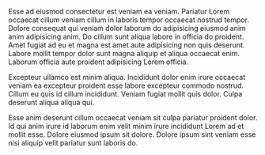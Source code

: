 Esse ad eiusmod consectetur est veniam ea veniam. Pariatur Lorem occaecat cillum veniam cillum in laboris tempor occaecat nostrud tempor. Dolore consequat qui veniam dolor laborum do adipisicing eiusmod anim anim adipisicing anim. Do cillum sunt aliqua labore in officia do proident. Amet fugiat ad eu et magna est amet aute adipisicing non quis deserunt. Labore mollit tempor dolor sunt magna aliquip et aliqua occaecat enim. Laborum officia aute proident adipisicing Lorem officia.

Excepteur ullamco est minim aliqua. Incididunt dolor enim irure occaecat veniam ea excepteur proident esse labore excepteur commodo nostrud. Cillum eu quis id cillum incididunt. Veniam fugiat mollit quis dolor. Culpa deserunt aliqua aliqua qui.

Esse anim deserunt cillum occaecat veniam sit culpa pariatur proident dolor. Id qui anim irure id laborum enim velit minim irure incididunt Lorem ad et mollit esse. Dolore eiusmod ipsum sit dolore. Dolore ipsum sint veniam esse nisi aliquip velit pariatur sunt laboris do.